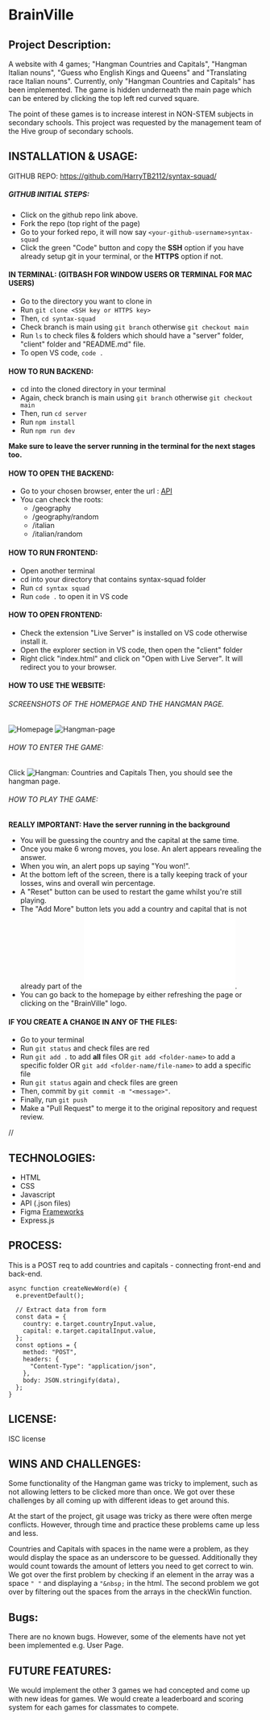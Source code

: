 # BrainVille

## Project Description:

A website with 4 games; "Hangman Countries and Capitals", "Hangman Italian nouns", "Guess who English Kings and Queens" and "Translating race Italian nouns". Currently, only "Hangman Countries and Capitals" has been implemented. 
The game is hidden underneath the main page which can be entered by clicking the top left red curved square.


The point of these games is to increase interest in NON-STEM subjects in secondary schools. 
This project was requested by the management team of the Hive group of secondary schools. 

## INSTALLATION & USAGE:

GITHUB REPO: https://github.com/HarryTB2112/syntax-squad/

##### GITHUB INITIAL STEPS:

- Click on the github repo link above.
- Fork the repo (top right of the page)
- Go to your forked repo, it will now say ```<your-github-username>syntax-squad```
- Click the green "Code" button and copy the **SSH** option if you have already setup git in your terminal, or the **HTTPS** option if not.

#### IN TERMINAL: (GITBASH FOR WINDOW USERS OR TERMINAL FOR MAC USERS)

- Go to the directory you want to clone in
- Run ```git clone <SSH key or HTTPS key>``` 
- Then, ```cd syntax-squad```
- Check branch is main using ```git branch``` otherwise ```git checkout main```
- Run ```ls``` to check files & folders which should have a "server" folder, "client" folder and "README.md" file.
- To open VS code, ```code .```

#### HOW TO RUN BACKEND:

- cd into the cloned directory in your terminal
- Again, check branch is main using ```git branch``` otherwise ```git checkout main```
- Then, run ```cd server```
- Run ```npm install```
- Run ```npm run dev```

**Make sure to leave the server running in the terminal for the next stages too.**

#### HOW TO OPEN THE BACKEND:

- Go to your chosen browser, enter the url : [API](http://localhost:3002)
- You can check the roots:
    - /geography
    - /geography/random
    - /italian
    - /italian/random

#### HOW TO RUN FRONTEND:

- Open another terminal 
- cd into your directory that contains syntax-squad folder
- Run ```cd syntax squad```
- Run ```code .``` to open it in VS code

#### HOW TO OPEN FRONTEND:

- Check the extension "Live Server" is installed on VS code otherwise install it.
- Open the explorer section in VS code, then open the "client" folder
- Right click "index.html" and click on "Open with Live Server". It will redirect you to your browser.

#### HOW TO USE THE WEBSITE:

###### SCREENSHOTS OF THE HOMEPAGE AND THE HANGMAN PAGE.

![Homepage](/client/images/Homepage.png)
![Hangman-page](/client/images/Hangman-page.png)

###### HOW TO ENTER THE GAME:

Click ![Hangman: Countries and Capitals](/client/images/game1.PNG)
Then, you should see the hangman page.

###### HOW TO PLAY THE GAME:

**REALLY IMPORTANT: Have the server running in the background**

- You will be guessing the country and the capital at the same time. 
- Once you make 6 wrong moves, you lose. An alert appears revealing the answer.
- When you win, an alert pops up saying "You won!".
- At the bottom left of the screen, there is a tally keeping track of your losses, wins and overall win percentage.
- A "Reset" button can be used to restart the game whilst you're still playing.
- The "Add More" button lets you add a country and capital that is not already part of the ![Geography Data](\server\geography.json).
- You can go back to the homepage by either refreshing the page or clicking on the "BrainVille" logo. 


#### IF YOU CREATE A CHANGE IN ANY OF THE FILES:

- Go to your terminal
- Run ```git status``` and check files are red
- Run ```git add .``` to add **all** files 
OR ```git add <folder-name>``` to add a specific folder
OR ```git add <folder-name/file-name>``` to add a specific file
- Run ```git status``` again and check files are green
- Then, commit by ```git commit -m "<message>"```.
- Finally, run ```git push```
- Make a "Pull Request" to merge it to the original repository and request review.

//
## TECHNOLOGIES:

- HTML
- CSS
- Javascript
- API (.json files)
- Figma [Frameworks](https://www.figma.com/file/ZWZXKNWeLBZqYAEDCQDGbX/Hangman?type=design&node-id=0%3A1&t=KlhuUEeRTDZebxyR-1)
- Express.js

## PROCESS:

This is a POST req to add countries and capitals - connecting front-end and back-end.

```
async function createNewWord(e) {
  e.preventDefault();

  // Extract data from form
  const data = {
    country: e.target.countryInput.value,
    capital: e.target.capitalInput.value,
  };
  const options = {
    method: "POST",
    headers: {
      "Content-Type": "application/json",
    },
    body: JSON.stringify(data),
  };
}
```

## LICENSE:

ISC license

## WINS AND CHALLENGES:

Some functionality of the Hangman game was tricky to implement, such as not allowing letters to be clicked more than once. We got over these challenges by all coming up with different ideas to get around this.

At the start of the project, git usage was tricky as there were often merge conflicts. However, through time and practice these problems came up less and less.

Countries and Capitals with spaces in the name were a problem, as they would display the space as an underscore to be guessed. Additionally they would count towards the amount of letters you need to get correct to win. We got over the first problem by checking if an element in the array was a space ```" "``` and displaying a ```"&nbsp;``` in the html. The second problem we got over by filtering out the spaces from the arrays in the checkWin function.

## Bugs:

There are no known bugs. However, some of the elements have not yet been implemented e.g. User Page.

## FUTURE FEATURES:

We would implement the other 3 games we had concepted and come up with new ideas for games. We would create a leaderboard and scoring system for each games for classmates to compete.
